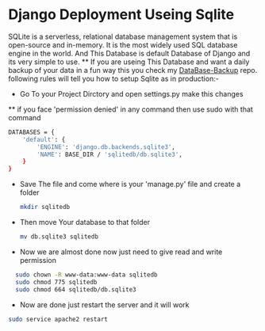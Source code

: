 # Django Deployment Useing Sqlite
SQLite is a serverless, relational database management system that is open-source and in-memory. It is the most widely used SQL database engine in the world. 
And This Database is default Database of Django and its very simple to use. 
** If you are useing This Database and want a daily backup of your data in a fun way this you check my [DataBase-Backup](https://github.com/Subhodip1307/DataBase-Backup) repo.
following rules will tell you how to setup Sqlite as in production:-
- Go To your Project Dirctory and open settings.py make this changes
  
** if you face 'permission denied' in any command then use sudo with that command 

```bash
DATABASES = {
    'default': {
        'ENGINE': 'django.db.backends.sqlite3',
        'NAME': BASE_DIR / 'sqlitedb/db.sqlite3',
    }
}
```
- Save The file and come where is your 'manage.py' file and create a folder

  ```bash
  mkdir sqlitedb
  ```
- Then move Your database to that folder

    ```bash
    mv db.sqlite3 sqlitedb
    ```
- Now we are almost done now just need to give read and write permission

```bash
  sudo chown -R www-data:www-data sqlitedb
  sudo chmod 775 sqlitedb
  sudo chmod 664 sqlitedb/db.sqlite3
```
- Now are done just restart the server and it will work

```bash
sudo service apache2 restart
```
